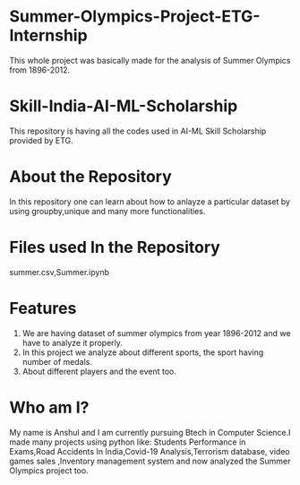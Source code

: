 # Summer-Olympics-Project-ETG-Internship
This whole project was basically made for the analysis of Summer Olympics from 1896-2012.
# Skill-India-AI-ML-Scholarship
This repository is having all the codes used in AI-ML Skill Scholarship provided by ETG.
# About the Repository
In this repository one can learn about how to anlayze a particular dataset by using groupby,unique and many more functionalities.
# Files used In the Repository
summer.csv,Summer.ipynb
# Features
1) We are having dataset of summer olympics from year 1896-2012 and we have to analyze it properly.
2) In this project we analyze about different sports, the sport having number of medals.
3) About different players and the event too.
# Who am I?
My name is Anshul and I am currently pursuing Btech in Computer Science.I made many projects using python like: Students Performance in Exams,Road Accidents In India,Covid-19 Analysis,Terrorism database, video games sales ,Inventory management system and now analyzed the Summer Olympics project too.
